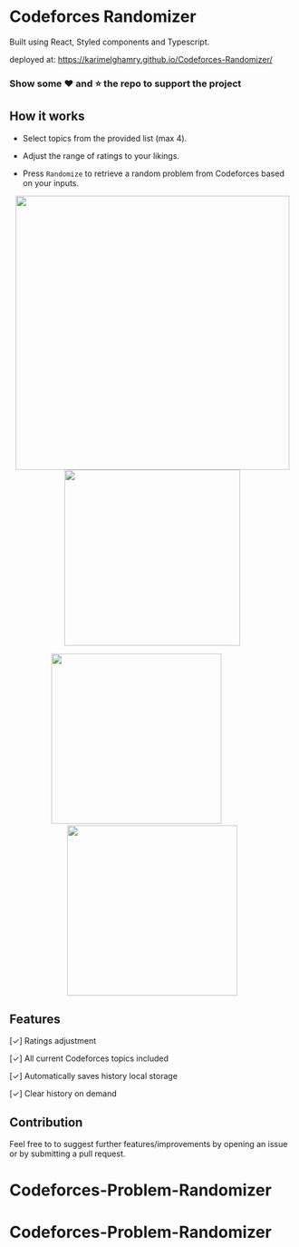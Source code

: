 # Codeforces Randomizer

Built using React, Styled components and Typescript.

deployed at: https://karimelghamry.github.io/Codeforces-Randomizer/

### Show some :heart: and :star: the repo to support the project

## How it works

- Select topics from the provided list (max 4).

- Adjust the range of ratings to your likings.

- Press `Randomize` to retrieve a random problem from Codeforces based on your inputs.

<p align='center'><img width="483px" src="screenshots/SS1.PNG"> <img height="310px" src="screenshots/SS2.png"></p> 
<p align='center'><img class="temp" height="300px" src="screenshots/SS3.png">&emsp;&emsp;&emsp;&emsp;<img class="temp" height="300px" src="screenshots/SS4.png"></p>

## Features

[✓] Ratings adjustment

[✓] All current Codeforces topics included

[✓] Automatically saves history local storage

[✓] Clear history on demand

## Contribution

Feel free to to suggest further features/improvements by opening an issue or by submitting a pull request.
# Codeforces-Problem-Randomizer
# Codeforces-Problem-Randomizer
